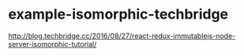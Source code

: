# example-isomorphic-techbridge
http://blog.techbridge.cc/2016/08/27/react-redux-immutablejs-node-server-isomorphic-tutorial/
